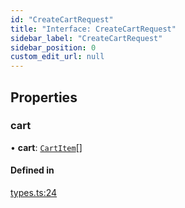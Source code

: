 ```yaml
---
id: "CreateCartRequest"
title: "Interface: CreateCartRequest"
sidebar_label: "CreateCartRequest"
sidebar_position: 0
custom_edit_url: null
---
```


## Properties

### cart

• **cart**: [`CartItem`](CartItem.md)[]

#### Defined in

[types.ts:24](https://github.com/Project-Krypto/ReactPayVault/blob/ca186c4/src/lib/types.ts#L24)
